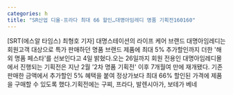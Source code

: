 ```yaml
---
categories: h
title: "SR산업 디올·프라다 최대 66 할인…대명아임레디 명품 기획전160160"
---
```

[SRT(에스알 타임스) 최형호 기자] 대명스테이션의 라이프 케어 브랜드 대명아임레디는 회원고객 대상으로 특가 판매하던 명품 브랜드 제품에 최대 5% 추가할인까지 더한 &#39;해외 명품 페스타&#39;를 선보인다고 4일 밝혔다.오는 26일까지 회원 전용인 대명아임레디몰에서 진행되는 기획전은 지난 2월 &#39;2차 명품 기획전&#39; 이후 7개월여 만에 재개됐다. 기존 판매한 금액에서 추가할인 5% 혜택을 붙여 정상가보다 최대 66% 할인된 가격에 제품을 구매할 수 있도록 했다.기획전에는 구찌, 프라다, 발렌시아가, 보테가 베네